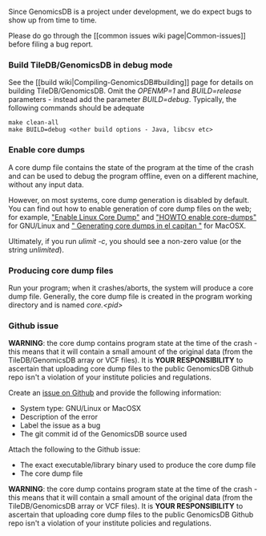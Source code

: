 Since GenomicsDB is a project under development, we do expect bugs to show up from time to time.

Please do go through the [[common issues wiki page|Common-issues]] before filing a bug report. 

### Build TileDB/GenomicsDB in debug mode
See the [[build wiki|Compiling-GenomicsDB#building]] page for details on building TileDB/GenomicsDB. Omit the _OPENMP=1_ and _BUILD=release_ parameters - instead add the parameter _BUILD=debug_. Typically, the following commands should be adequate

    make clean-all
    make BUILD=debug <other build options - Java, libcsv etc>

### Enable core dumps
A core dump file contains the state of the program at the time of the crash and can be used to debug the program offline, even on a different machine, without any input data.

However, on most systems, core dump generation is disabled by default. You can find out how to enable generation of core dump files on the web; for example, ["Enable Linux Core Dump"](http://www.idimmu.net/2013/06/21/enable-linux-core-dump/) and ["HOWTO enable core-dumps"](http://en.linuxreviews.org/HOWTO_enable_core-dumps) for GNU/Linux and [" Generating core dumps in el capitan "](https://forums.developer.apple.com/thread/43006) for MacOSX.

Ultimately, if you run _ulimit -c_, you should see a non-zero value (or the string _unlimited_).

### Producing core dump files
Run your program; when it crashes/aborts, the system will produce a core dump file. Generally, the core dump file is created in the program working directory and is named _core.\<pid\>_

### Github issue
**WARNING**: the core dump contains program state at the time of the crash - this means that it will contain a small amount of the original data (from the TileDB/GenomicsDB array or VCF files). It is **YOUR RESPONSIBILITY** to ascertain that uploading core dump files to the public GenomicsDB Github repo isn't a violation of your institute policies and regulations.

Create an [issue on Github](https://github.com/Intel-HLS/GenomicsDB/issues) and provide the following information:
* System type: GNU/Linux or MacOSX
* Description of the error
* Label the issue as a bug
* The git commit id of the GenomicsDB source used

Attach the following to the Github issue:
* The exact executable/library binary used to produce the core dump file
* The core dump file

**WARNING**: the core dump contains program state at the time of the crash - this means that it will contain a small amount of the original data (from the TileDB/GenomicsDB array or VCF files). It is **YOUR RESPONSIBILITY** to ascertain that uploading core dump files to the public GenomicsDB Github repo isn't a violation of your institute policies and regulations.